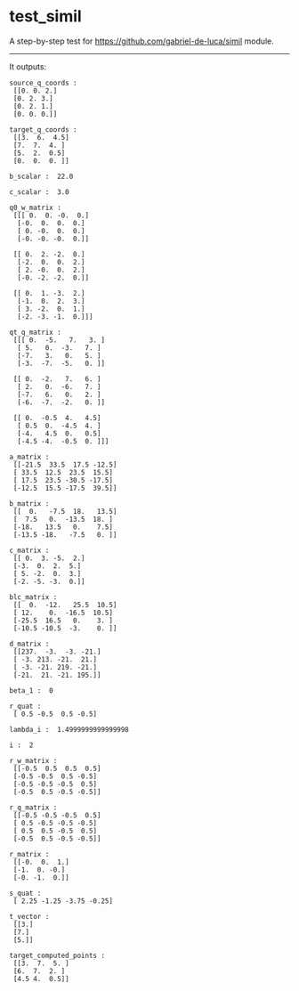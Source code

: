 # test_simil
A step-by-step test for https://github.com/gabriel-de-luca/simil module.

----
It outputs:
    
    source_q_coords :
     [[0. 0. 2.]
     [0. 2. 3.]
     [0. 2. 1.]
     [0. 0. 0.]]
     
    target_q_coords :
     [[3.  6.  4.5]
     [7.  7.  4. ]
     [5.  2.  0.5]
     [0.  0.  0. ]]
    
    b_scalar :  22.0
    
    c_scalar :  3.0
    
    q0_w_matrix :
     [[[ 0.  0. -0.  0.]
      [-0.  0.  0.  0.]
      [ 0. -0.  0.  0.]
      [-0. -0. -0.  0.]]
    
     [[ 0.  2. -2.  0.]
      [-2.  0.  0.  2.]
      [ 2. -0.  0.  2.]
      [-0. -2. -2.  0.]]
    
     [[ 0.  1. -3.  2.]
      [-1.  0.  2.  3.]
      [ 3. -2.  0.  1.]
      [-2. -3. -1.  0.]]]
    
    qt_q_matrix :
     [[[ 0.  -5.   7.   3. ]
      [ 5.   0.  -3.   7. ]
      [-7.   3.   0.   5. ]
      [-3.  -7.  -5.   0. ]]
    
     [[ 0.  -2.   7.   6. ]
      [ 2.   0.  -6.   7. ]
      [-7.   6.   0.   2. ]
      [-6.  -7.  -2.   0. ]]
     
     [[ 0.  -0.5  4.   4.5]
      [ 0.5  0.  -4.5  4. ]
      [-4.   4.5  0.   0.5]
      [-4.5 -4.  -0.5  0. ]]]
    
    a_matrix :
     [[-21.5  33.5  17.5 -12.5]
     [ 33.5  12.5  23.5  15.5]
     [ 17.5  23.5 -30.5 -17.5]
     [-12.5  15.5 -17.5  39.5]]
    
    b_matrix :
     [[  0.   -7.5  18.   13.5]
     [  7.5   0.  -13.5  18. ]
     [-18.   13.5   0.    7.5]
     [-13.5 -18.   -7.5   0. ]]
    
    c_matrix :
     [[ 0.  3. -5.  2.]
     [-3.  0.  2.  5.]
     [ 5. -2.  0.  3.]
     [-2. -5. -3.  0.]]
    
    blc_matrix :
     [[  0.  -12.   25.5  10.5]
     [ 12.    0.  -16.5  10.5]
     [-25.5  16.5   0.    3. ]
     [-10.5 -10.5  -3.    0. ]]
    
    d_matrix :
     [[237.  -3.  -3. -21.]
     [ -3. 213. -21.  21.]
     [ -3. -21. 219. -21.]
     [-21.  21. -21. 195.]]
    
    beta_1 :  0
    
    r_quat :
     [ 0.5 -0.5  0.5 -0.5]
    
    lambda_i :  1.4999999999999998
    
    i :  2
    
    r_w_matrix :
     [[-0.5  0.5  0.5  0.5]
     [-0.5 -0.5  0.5 -0.5]
     [-0.5 -0.5 -0.5  0.5]
     [-0.5  0.5 -0.5 -0.5]]
    
    r_q_matrix :
     [[-0.5 -0.5 -0.5  0.5]
     [ 0.5 -0.5 -0.5 -0.5]
     [ 0.5  0.5 -0.5  0.5]
     [-0.5  0.5 -0.5 -0.5]]
    
    r_matrix :
     [[-0.  0.  1.]
     [-1.  0. -0.]
     [-0. -1.  0.]]
    
    s_quat :
     [ 2.25 -1.25 -3.75 -0.25]

    t_vector :
     [[3.]
     [7.]
     [5.]]
    
    target_computed_points :
     [[3.  7.  5. ]
     [6.  7.  2. ]
     [4.5 4.  0.5]]
